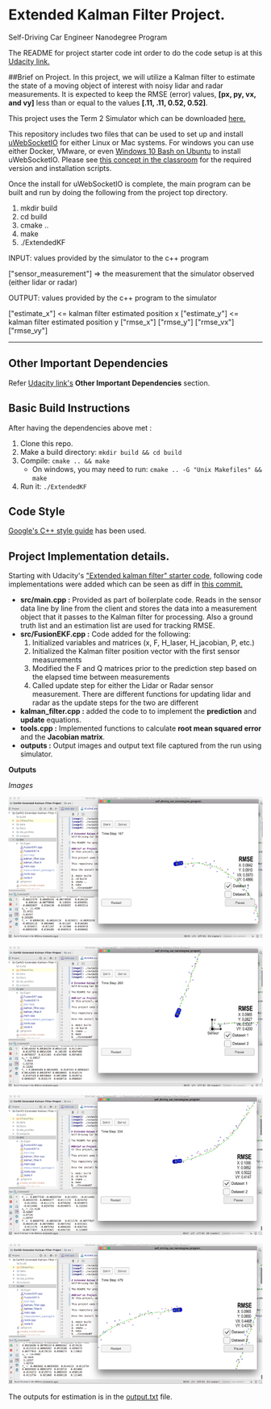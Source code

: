 [image1]: ./outputs/1.png "1"
[image2]: ./outputs/2.png "2"
[image3]: ./outputs/3.png "3"
[image4]: ./outputs/4.png "4"

# Extended Kalman Filter Project.
Self-Driving Car Engineer Nanodegree Program

The README for project starter code int order to do the code setup is at this [Udacity link.](https://github.com/udacity/CarND-Extended-Kalman-Filter-Project)

##Brief on Project.
In this project, we will utilize a Kalman filter to estimate the state of a moving object of interest with noisy lidar and radar measurements. It is expected to keep the RMSE (error) values, **[px, py, vx, and vy]** less than or equal to the values **[.11, .11, 0.52, 0.52]**.

This project uses the Term 2 Simulator which can be downloaded [here.](https://github.com/udacity/self-driving-car-sim/releases)

This repository includes two files that can be used to set up and install [uWebSocketIO](https://github.com/uWebSockets/uWebSockets) for either Linux or Mac systems. For windows you can use either Docker, VMware, or even [Windows 10 Bash on Ubuntu](https://www.howtogeek.com/249966/how-to-install-and-use-the-linux-bash-shell-on-windows-10/) to install uWebSocketIO. Please see [this concept in the classroom](https://classroom.udacity.com/nanodegrees/nd013/parts/40f38239-66b6-46ec-ae68-03afd8a601c8/modules/0949fca6-b379-42af-a919-ee50aa304e6a/lessons/f758c44c-5e40-4e01-93b5-1a82aa4e044f/concepts/16cf4a78-4fc7-49e1-8621-3450ca938b77) for the required version and installation scripts.

Once the install for uWebSocketIO is complete, the main program can be built and run by doing the following from the project top directory.

1. mkdir build
2. cd build
3. cmake ..
4. make
5. ./ExtendedKF


INPUT: values provided by the simulator to the c++ program

["sensor_measurement"] => the measurement that the simulator observed (either lidar or radar)


OUTPUT: values provided by the c++ program to the simulator

["estimate_x"] <= kalman filter estimated position x
["estimate_y"] <= kalman filter estimated position y
["rmse_x"]
["rmse_y"]
["rmse_vx"]
["rmse_vy"]

---

## Other Important Dependencies

Refer [Udacity link's](https://github.com/udacity/CarND-Extended-Kalman-Filter-Project) **Other Important Dependencies** section.

## Basic Build Instructions

After having the dependencies above met :

1. Clone this repo.
2. Make a build directory: `mkdir build && cd build`
3. Compile: `cmake .. && make`
   * On windows, you may need to run: `cmake .. -G "Unix Makefiles" && make`
4. Run it: `./ExtendedKF `

## Code Style

[Google's C++ style guide](https://google.github.io/styleguide/cppguide.html) has been used.

## Project Implementation details.

Starting with Udacity's ["Extended kalman filter" starter code](https://github.com/udacity/CarND-Extended-Kalman-Filter-Project), following code implementations were added which can be seen as diff in [this commit.](https://github.com/MyCodeBits/Term2-Udacity-CarND-Extended-Kalman-Filter-Project/commit/8bfd1c58762e7d8823c475ccc7feb80668643840?diff=split)

- **src/main.cpp :** Provided as part of boilerplate code. Reads in the sensor data line by line from the client and stores the data into a measurement object that it passes to the Kalman filter for processing. Also a ground truth list and an estimation list are used for tracking RMSE.  
- **src/FusionEKF.cpp :** Code added for the following:
  1. Initialized variables and matrices (x, F, H_laser, H_jacobian, P, etc.)
  2. Initialized the Kalman filter position vector with the first sensor measurements
  3. Modified the F and Q matrices prior to the prediction step based on the elapsed time between measurements
  4. Called update step for either the Lidar or Radar sensor measurement. There are different functions for updating lidar and radar as the update steps for the two are different 
- **kalman_filter.cpp :** added the code to to implement the **prediction** and **update** equations.
- **tools.cpp :** Implemented functions to calculate **root mean squared error** and the **Jacobian matrix**.
- **outputs :** Output images and output text file captured from the run using simulator.


**Outputs**

*Images*

![alt text][image1]

![alt text][image2]

![alt text][image3]

![alt text][image4]

The outputs for estimation is in the [output.txt](https://github.com/sid-arora/CarND-Extended-Kalman-Filter-Project/blob/master/outputs/output.txt) file.
